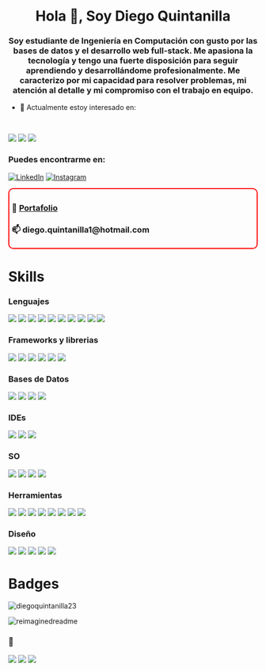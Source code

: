 <h1 align="center">Hola 👋, Soy Diego Quintanilla</h1>
<h3 align="center">Soy estudiante de Ingeniería en Computación con gusto por las bases de datos y el desarrollo web full-stack. Me apasiona la tecnología y tengo una fuerte disposición para seguir aprendiendo y desarrollándome profesionalmente. Me caracterizo por mi capacidad para resolver problemas, mi atención al detalle y mi compromiso con el trabajo en equipo.</h3>

- 🌱 Actualmente estoy interesado en: 
<br>
<p align="left">
<a href="https://github.com/DiegoQuintanilla23" target="_blank"><img src="https://img.shields.io/badge/Angular-DD0031?style=for-the-badge&logo=angular&logoColor=white"></a>
<a  href="https://github.com/diegoquintanilla23"target="_blank"><img src="https://img.shields.io/badge/Laravel-FF2D20?style=for-the-badge&logo=laravel&logoColor=white"></a>
<a  href="https://github.com/diegoquintanilla23"target="_blank"><img src="https://img.shields.io/badge/React-20232A?style=for-the-badge&logo=react&logoColor=61DAFB"></a>
</p>

<h3 align="left">Puedes encontrarme en:</h3>
<p align="left">
<a href="https://www.linkedin.com/in/diego-quintanilla-324383313" target="_blank"><img src="https://img.shields.io/badge/LinkedIn-%230077B5.svg?&style=flat-square&logo=linkedin&logoColor=white" alt="LinkedIn"></a>
<a href="https://www.instagram.com/23skiidoo/" target="_blank"><img src="https://img.shields.io/badge/Instagram-%23E4405F.svg?&style=flat-square&logo=instagram&logoColor=white" alt="Instagram"></a>
<br>
<div style="border: 2px solid red; padding: 5px; border-radius:10px;">
<h3>💼 <a href="https://balanced-hardcover-f7d.notion.site/Portafolio-ce981863a11d4be4bddf503de8abd86a?pvs=4">Portafolio</a></h3>
<h3>📫 <strong>diego.quintanilla1@hotmail.com</strong></h3>
</div>
</p>

<h1 align="left">Skills</h1>
<h3 align="left">Lenguajes</h3>
<p align="left">
<a  href="https://github.com/diegoquintanilla23"target="_blank"><img src="https://img.shields.io/badge/C%23-239120?style=for-the-badge&logo=csharp&logoColor=white"></a>
<a  href="https://github.com/diegoquintanilla23"target="_blank"><img src="https://img.shields.io/badge/C%2B%2B-00599C?style=for-the-badge&logo=c%2B%2B&logoColor=white"></a>
<a  href="https://github.com/diegoquintanilla23"target="_blank"><img src="https://img.shields.io/badge/C-00599C?style=for-the-badge&logo=c&logoColor=white"></a>
<a  href="https://github.com/diegoquintanilla23"target="_blank"><img src="https://img.shields.io/badge/HTML5-E34F26?style=for-the-badge&logo=html5&logoColor=white"></a>
<a  href="https://github.com/diegoquintanilla23"target="_blank"><img src="https://img.shields.io/badge/CSS3-1572B6?style=for-the-badge&logo=css3&logoColor=white"></a>
<a  href="https://github.com/diegoquintanilla23"target="_blank"><img src="https://img.shields.io/badge/JavaScript-F7DF1E?style=for-the-badge&logo=javascript&logoColor=black"></a>
<a  href="https://github.com/diegoquintanilla23"target="_blank"><img src="https://img.shields.io/badge/TypeScript-007ACC?style=for-the-badge&logo=typescript&logoColor=white"></a>
<a  href="https://github.com/diegoquintanilla23"target="_blank"><img src="https://img.shields.io/badge/Java-ED8B00?style=for-the-badge&logo=openjdk&logoColor=white"></a>
<a  href="https://github.com/diegoquintanilla23"target="_blank"><img src="https://img.shields.io/badge/PHP-777BB4?style=for-the-badge&logo=php&logoColor=white"></a>
<a  href="https://github.com/diegoquintanilla23"target="_blank"><img src="https://img.shields.io/badge/Dart-0175C2?style=for-the-badge&logo=dart&logoColor=white"></a>
</p>
<h3 align="left">Frameworks y librerias</h3>
<p align="left">
<a  href="https://github.com/diegoquintanilla23"target="_blank"><img src="https://img.shields.io/badge/Angular-DD0031?style=for-the-badge&logo=angular&logoColor=white"></a>
<a  href="https://github.com/diegoquintanilla23"target="_blank"><img src="https://img.shields.io/badge/Laravel-FF2D20?style=for-the-badge&logo=laravel&logoColor=white"></a>
<a  href="https://github.com/diegoquintanilla23"target="_blank"><img src="https://img.shields.io/badge/Flutter-02569B?style=for-the-badge&logo=flutter&logoColor=white"></a>
<a  href="https://github.com/diegoquintanilla23"target="_blank"><img src="https://img.shields.io/badge/Express.js-404D59?style=for-the-badge"></a>
<a  href="https://github.com/diegoquintanilla23"target="_blank"><img src="https://img.shields.io/badge/Vue.js-35495E?style=for-the-badge&logo=vue.js&logoColor=4FC08D"></a>
<a  href="https://github.com/diegoquintanilla23"target="_blank"><img src="https://img.shields.io/badge/livewire-4e56a6?style=for-the-badge&logo=livewire&logoColor=white"></a>
</p>
<h3 align="left">Bases de Datos</h3>
<p align="left">
<a  href="https://github.com/diegoquintanilla23"target="_blank"><img src="https://img.shields.io/badge/MongoDB-4EA94B?style=for-the-badge&logo=mongodb&logoColor=white"></a>
<a  href="https://github.com/diegoquintanilla23"target="_blank"><img src="https://img.shields.io/badge/MySQL-005C84?style=for-the-badge&logo=mysql&logoColor=white"></a>
<a  href="https://github.com/diegoquintanilla23"target="_blank"><img src="https://img.shields.io/badge/PostgreSQL-316192?style=for-the-badge&logo=postgresql&logoColor=white"></a>
<a  href="https://github.com/diegoquintanilla23"target="_blank"><img src="https://img.shields.io/badge/Microsoft%20SQL%20Server-CC2927?style=for-the-badge&logo=microsoft%20sql%20server&logoColor=white"></a>
</p>
<h3 align="left">IDEs</h3>
<p align="left">
<a  href="https://github.com/diegoquintanilla23"target="_blank"><img src="https://img.shields.io/badge/Visual_Studio-5C2D91?style=for-the-badge&logo=visual%20studio&logoColor=white"></a>
<a  href="https://github.com/diegoquintanilla23"target="_blank"><img src="https://img.shields.io/badge/Visual_Studio_Code-0078D4?style=for-the-badge&logo=visual%20studio%20code&logoColor=white"></a>
<a  href="https://github.com/diegoquintanilla23"target="_blank"><img src="https://img.shields.io/badge/apache%20netbeans-1B6AC6?style=for-the-badge&logo=apache%20netbeans%20IDE&logoColor=white"></a>
</p>
<h3 align="left">SO</h3>
<p align="left">
<a  href="https://github.com/diegoquintanilla23"target="_blank"><img src="https://img.shields.io/badge/Linux-FCC624?style=for-the-badge&logo=linux&logoColor=black"></a>
<a  href="https://github.com/diegoquintanilla23"target="_blank"><img src="https://img.shields.io/badge/Ubuntu-E95420?style=for-the-badge&logo=ubuntu&logoColor=white"></a>
<a  href="https://github.com/diegoquintanilla23"target="_blank"><img src="https://img.shields.io/badge/Windows-0078D6?style=for-the-badge&logo=windows&logoColor=white"></a>
<a  href="https://github.com/diegoquintanilla23"target="_blank"><img src="https://img.shields.io/badge/Windows_11-0078d4?style=for-the-badge&logo=windows-11&logoColor=white"></a>
</p>
<h3 align="left">Herramientas</h3>
<p align="left">
<a  href="https://github.com/diegoquintanilla23"target="_blank"><img src="    https://img.shields.io/badge/ChatGPT-74aa9c?style=for-the-badge&logo=openai&logoColor=white"></a>
<a  href="https://github.com/diegoquintanilla23"target="_blank"><img src="https://img.shields.io/badge/npm-CB3837?style=for-the-badge&logo=npm&logoColor=white"></a>
<a  href="https://github.com/diegoquintanilla23"target="_blank"><img src="https://img.shields.io/badge/Xampp-F37623?style=for-the-badge&logo=xampp&logoColor=white"></a>
<a  href="https://github.com/diegoquintanilla23"target="_blank"><img src="https://img.shields.io/badge/Laragon-0E83CD?style=for-the-badge&logo=Laragon&logoColor=white"></a>
<a  href="https://github.com/diegoquintanilla23"target="_blank"><img src="https://img.shields.io/badge/Trello-0052CC?style=for-the-badge&logo=trello&logoColor=white"></a>
<a  href="https://github.com/diegoquintanilla23"target="_blank"><img src="https://img.shields.io/badge/GIT-E44C30?style=for-the-badge&logo=git&logoColor=white"></a>
<a  href="https://github.com/diegoquintanilla23"target="_blank"><img src="https://img.shields.io/badge/VirtualBox-21416b?style=for-the-badge&logo=VirtualBox&logoColor=white"></a>
<a  href="https://github.com/diegoquintanilla23"target="_blank"><img src="https://img.shields.io/badge/Postman-FF6C37?style=for-the-badge&logo=Postman&logoColor=white"></a>
</p>
<h3 align="left">Diseño</h3>
<p align="left">
<a  href="https://github.com/diegoquintanilla23"target="_blank"><img src="https://img.shields.io/badge/Figma-F24E1E?style=for-the-badge&logo=figma&logoColor=white"></a>
<a  href="https://github.com/diegoquintanilla23"target="_blank"><img src="https://img.shields.io/badge/blender-%23F5792A.svg?style=for-the-badge&logo=blender&logoColor=white"></a>
<a  href="https://github.com/diegoquintanilla23"target="_blank"><img src="https://img.shields.io/badge/Canva-%2300C4CC.svg?&style=for-the-badge&logo=Canva&logoColor=white"></a>
<a  href="https://github.com/diegoquintanilla23"target="_blank"><img src="https://img.shields.io/badge/Bootstrap-563D7C?style=for-the-badge&logo=bootstrap&logoColor=white"></a>
<a  href="https://github.com/diegoquintanilla23"target="_blank"><img src="https://img.shields.io/badge/Tailwind_CSS-38B2AC?style=for-the-badge&logo=tailwind-css&logoColor=white"></a>
</p>

<h1 align="left">Badges</h1>
<p align="left"> <img src="https://komarev.com/ghpvc/?username=diegoquintanilla23&label=Profile%20views&color=0e75b6&style=flat" alt="diegoquintanilla23" /> </p>

<img src="https://myreadme.vercel.app/api/embed/diegoquintanilla23?panels=userstatistics,toprepositories,toplanguages,commitgraph" alt="reimaginedreadme" />

<h3 align="left">🧩</h3>
<p align="left">
<a  href="https://github.com/diegoquintanilla23"target="_blank"><img src="https://img.shields.io/badge/Nintendo_Switch-E60012?style=for-the-badge&logo=nintendo-switch&logoColor=white"></a>
<a  href="https://github.com/diegoquintanilla23"target="_blank"><img src="https://img.shields.io/badge/Nintendo_3DS-D12228?style=for-the-badge&logo=nintendo-3ds&logoColor=white"></a>
<a href="https://www.last.fm/user/Skiiddoo23" target="_blank"><img src="https://img.shields.io/badge/last.fm-D51007?style=for-the-badge&logo=last.fm&logoColor=white"></a>
</p>
